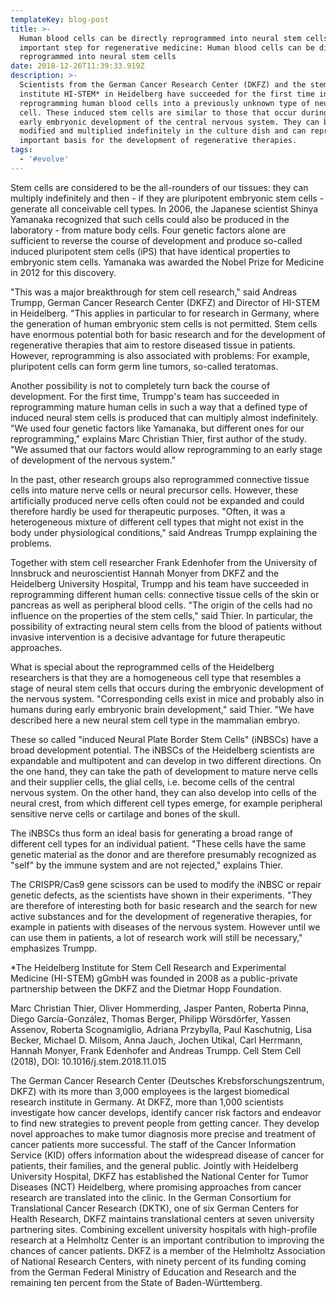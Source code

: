 ```yaml
---
templateKey: blog-post
title: >-
  Human blood cells can be directly reprogrammed into neural stem cells An
  important step for regenerative medicine: Human blood cells can be directly
  reprogrammed into neural stem cells
date: 2018-12-26T11:39:33.919Z
description: >-
  Scientists from the German Cancer Research Center (DKFZ) and the stem cell
  institute HI-STEM* in Heidelberg have succeeded for the first time in directly
  reprogramming human blood cells into a previously unknown type of neural stem
  cell. These induced stem cells are similar to those that occur during the
  early embryonic development of the central nervous system. They can be
  modified and multiplied indefinitely in the culture dish and can represent an
  important basis for the development of regenerative therapies.
tags:
  - '#evolve'
---
```

Stem cells are considered to be the all-rounders of our tissues: they can multiply indefinitely and then - if they are pluripotent embryonic stem cells - generate all conceivable cell types. In 2006, the Japanese scientist Shinya Yamanaka recognized that such cells could also be produced in the laboratory - from mature body cells. Four genetic factors alone are sufficient to reverse the course of development and produce so-called induced pluripotent stem cells (iPS) that have identical properties to embryonic stem cells. Yamanaka was awarded the Nobel Prize for Medicine in 2012 for this discovery.



"This was a major breakthrough for stem cell research," said Andreas Trumpp, German Cancer Research Center (DKFZ) and Director of HI-STEM in Heidelberg. "This applies in particular to for research in Germany, where the generation of human embryonic stem cells is not permitted. Stem cells have enormous potential both for basic research and for the development of regenerative therapies that aim to restore diseased tissue in patients. However, reprogramming is also associated with problems: For example, pluripotent cells can form germ line tumors, so-called teratomas.



Another possibility is not to completely turn back the course of development. For the first time, Trumpp's team has succeeded in reprogramming mature human cells in such a way that a defined type of induced neural stem cells is produced that can multiply almost indefinitely. "We used four genetic factors like Yamanaka, but different ones for our reprogramming," explains Marc Christian Thier, first author of the study. "We assumed that our factors would allow reprogramming to an early stage of development of the nervous system."



In the past, other research groups also reprogrammed connective tissue cells into mature nerve cells or neural precursor cells. However, these artificially produced nerve cells often could not be expanded and could therefore hardly be used for therapeutic purposes. "Often, it was a heterogeneous mixture of different cell types that might not exist in the body under physiological conditions," said Andreas Trumpp explaining the problems.



Together with stem cell researcher Frank Edenhofer from the University of Innsbruck and neuroscientist Hannah Monyer from DKFZ and the Heidelberg University Hospital, Trumpp and his team have succeeded in reprogramming different human cells: connective tissue cells of the skin or pancreas as well as peripheral blood cells. "The origin of the cells had no influence on the properties of the stem cells," said Thier. In particular, the possibility of extracting neural stem cells from the blood of patients without invasive intervention is a decisive advantage for future therapeutic approaches.



What is special about the reprogrammed cells of the Heidelberg researchers is that they are a homogeneous cell type that resembles a stage of neural stem cells that occurs during the embryonic development of the nervous system. "Corresponding cells exist in mice and probably also in humans during early embryonic brain development," said Thier. "We have described here a new neural stem cell type in the mammalian embryo.



These so called "induced Neural Plate Border Stem Cells" (iNBSCs) have a broad development potential. The iNBSCs of the Heidelberg scientists are expandable and multipotent and can develop in two different directions. On the one hand, they can take the path of development to mature nerve cells and their supplier cells, the glial cells, i.e. become cells of the central nervous system. On the other hand, they can also develop into cells of the neural crest, from which different cell types emerge, for example peripheral sensitive nerve cells or cartilage and bones of the skull.



The iNBSCs thus form an ideal basis for generating a broad range of different cell types for an individual patient. "These cells have the same genetic material as the donor and are therefore presumably recognized as "self" by the immune system and are not rejected," explains Thier.



The CRISPR/Cas9 gene scissors can be used to modify the iNBSC or repair genetic defects, as the scientists have shown in their experiments. "They are therefore of interesting both for basic research and the search for new active substances and for the development of regenerative therapies, for example in patients with diseases of the nervous system. However until we can use them in patients, a lot of research work will still be necessary," emphasizes Trumpp.



\*The Heidelberg Institute for Stem Cell Research and Experimental Medicine (HI-STEM) gGmbH was founded in 2008 as a public-private partnership between the DKFZ and the Dietmar Hopp Foundation.



Marc Christian Thier, Oliver Hommerding, Jasper Panten, Roberta Pinna, Diego García-González, Thomas Berger, Philipp Wörsdörfer, Yassen Assenov, Roberta Scognamiglio, Adriana Przybylla, Paul Kaschutnig, Lisa Becker, Michael D. Milsom, Anna Jauch, Jochen Utikal, Carl Herrmann, Hannah Monyer, Frank Edenhofer and Andreas Trumpp. Cell Stem Cell (2018), DOI: 10.1016/j.stem.2018.11.015



The German Cancer Research Center (Deutsches Krebsforschungszentrum, DKFZ) with its more than 3,000 employees is the largest biomedical research institute in Germany. At DKFZ, more than 1,000 scientists investigate how cancer develops, identify cancer risk factors and endeavor to find new strategies to prevent people from getting cancer. They develop novel approaches to make tumor diagnosis more precise and treatment of cancer patients more successful. The staff of the Cancer Information Service (KID) offers information about the widespread disease of cancer for patients, their families, and the general public. Jointly with Heidelberg University Hospital, DKFZ has established the National Center for Tumor Diseases (NCT) Heidelberg, where promising approaches from cancer research are translated into the clinic. In the German Consortium for Translational Cancer Research (DKTK), one of six German Centers for Health Research, DKFZ maintains translational centers at seven university partnering sites. Combining excellent university hospitals with high-profile research at a Helmholtz Center is an important contribution to improving the chances of cancer patients. DKFZ is a member of the Helmholtz Association of National Research Centers, with ninety percent of its funding coming from the German Federal Ministry of Education and Research and the remaining ten percent from the State of Baden-Württemberg.
